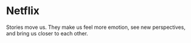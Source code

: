 # Netflix
Stories move us. They make us feel more emotion, see new perspectives, and bring us closer to each other.
